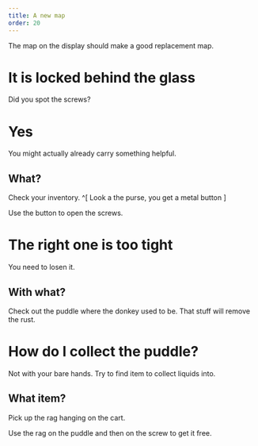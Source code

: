 ```yaml
---
title: A new map
order: 20
---
```


The map on the display should make a good replacement map.

# It is locked behind the glass
Did you spot the screws?

# Yes
You might actually already carry something helpful.

## What?
Check your inventory. ^[ Look a the purse, you get a metal button ]

Use the button to open the screws.


# The right one is too tight
You need to losen it.

## With what?
Check out the puddle where the donkey used to be. That stuff will remove the rust.

# How do I collect the puddle?
Not with your bare hands. Try to find item to collect liquids into.

## What item?
Pick up the rag hanging on the cart.

Use the rag on the puddle and then on the screw to get it free.
